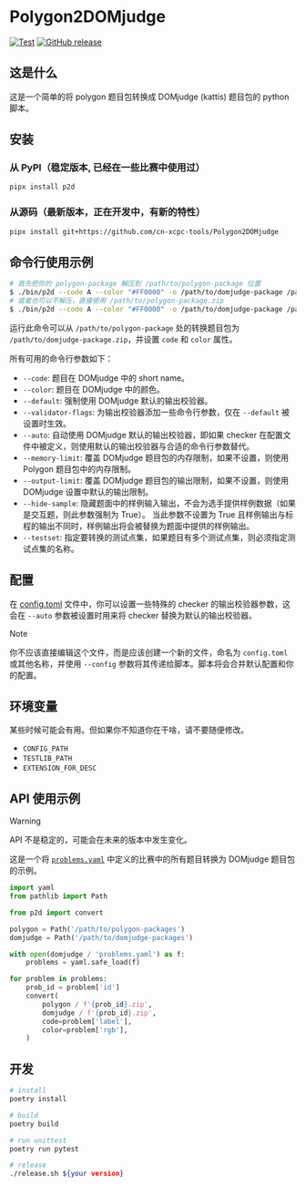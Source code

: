 # Polygon2DOMjudge

[![Test][gh-test-badge]][gh-test]
[![GitHub release][gh-release-badge]][gh-release]

## 这是什么

这是一个简单的将 polygon 题目包转换成 DOMjudge (kattis) 题目包的 python 脚本。

## 安装

### 从 PyPI（稳定版本, 已经在一些比赛中使用过）

```bash
pipx install p2d
```

### 从源码（最新版本，正在开发中，有新的特性）

```bash
pipx install git+https://github.com/cn-xcpc-tools/Polygon2DOMjudge
```

## 命令行使用示例

```bash
# 首先把你的 polygon-package 解压到 /path/to/polygon-package 位置
$ ./bin/p2d --code A --color "#FF0000" -o /path/to/domjudge-package /path/to/polygon-package
# 或者也可以不解压，直接使用 /path/to/polygon-package.zip
$ ./bin/p2d --code A --color "#FF0000" -o /path/to/domjudge-package /path/to/polygon-package.zip
```

运行此命令可以从 `/path/to/polygon-package` 处的转换题目包为 `/path/to/domjudge-package.zip`，并设置  `code` 和 `color` 属性。

所有可用的命令行参数如下：

- `--code`: 题目在 DOMjudge 中的 short name。
- `--color`: 题目在 DOMjudge 中的颜色。
- `--default`: 强制使用 DOMjudge 默认的输出校验器。
- `--validator-flags`: 为输出校验器添加一些命令行参数，仅在 `--default` 被设置时生效。
- `--auto`: 自动使用 DOMjudge 默认的输出校验器，即如果 checker 在配置文件中被定义，则使用默认的输出校验器与合适的命令行参数替代。
- `--memory-limit`: 覆盖 DOMjudge 题目包的内存限制，如果不设置，则使用 Polygon 题目包中的内存限制。
- `--output-limit`: 覆盖 DOMjudge 题目包的输出限制，如果不设置，则使用 DOMjudge 设置中默认的输出限制。
- `--hide-sample`: 隐藏题面中的样例输入输出，不会为选手提供样例数据（如果是交互题，则此参数强制为 True）。
    当此参数不设置为 True 且样例输出与标程的输出不同时，样例输出将会被替换为题面中提供的样例输出。
- `--testset`: 指定要转换的测试点集，如果题目有多个测试点集，则必须指定测试点集的名称。

## 配置

在 [config.toml](./p2d/asset/config.toml) 文件中，你可以设置一些特殊的 checker 的输出校验器参数，这会在 `--auto` 参数被设置时用来将 checker 替换为默认的输出校验器。

> [!NOTE]
> 你不应该直接编辑这个文件，而是应该创建一个新的文件，命名为 `config.toml` 或其他名称，并使用 `--config` 参数将其传递给脚本。脚本将会合并默认配置和你的配置。

## 环境变量

某些时候可能会有用。但如果你不知道你在干啥，请不要随便修改。

- `CONFIG_PATH`
- `TESTLIB_PATH`
- `EXTENSION_FOR_DESC`

## API 使用示例

> [!WARNING]
> API 不是稳定的，可能会在未来的版本中发生变化。

这是一个将 [`problems.yaml`](https://ccs-specs.icpc.io/draft/contest_package#problemsyaml) 中定义的比赛中的所有题目转换为 DOMjudge 题目包的示例。

```python
import yaml
from pathlib import Path

from p2d import convert

polygon = Path('/path/to/polygon-packages')
domjudge = Path('/path/to/domjudge-packages')

with open(domjudge / 'problems.yaml') as f:
    problems = yaml.safe_load(f)

for problem in problems:
    prob_id = problem['id']
    convert(
        polygon / f'{prob_id}.zip',
        domjudge / f'{prob_id}.zip',
        code=problem['label'],
        color=problem['rgb'],
    )
```

## 开发

```bash
# install
poetry install

# build
poetry build

# run unittest
poetry run pytest

# release
./release.sh ${your version}
```

[gh-test-badge]: https://github.com/cn-xcpc-tools/Polygon2DOMjudge/actions/workflows/test.yml/badge.svg
[gh-test]: https://github.com/cn-xcpc-tools/Polygon2DOMjudge/actions/workflows/test.yml
[gh-release-badge]: https://img.shields.io/github/release/cn-xcpc-tools/Polygon2DOMjudge.svg
[gh-release]: https://GitHub.com/cn-xcpc-tools/Polygon2DOMjudge/releases/
